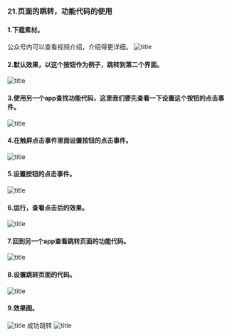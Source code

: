 ### 21.页面的跳转，功能代码的使用
#### 1.下载素材。
公众号内可以查看视频介绍，介绍得更详细。
![title](https://raw.githubusercontent.com/JSZNopi/JSZImage/master/gitnote/2019/10/30/WXCODE-1572446034519.jpeg)

#### 2.默认效果，以这个按钮作为例子，跳转到第二个界面。
![title](https://raw.githubusercontent.com/JSZNopi/JSZImage/master/gitnote/2019/11/27/1-1574864927496.png)

#### 3.使用另一个app查找功能代码，这里我们要先查看一下设置这个按钮的点击事件。
![title](https://raw.githubusercontent.com/JSZNopi/JSZImage/master/gitnote/2019/11/27/2-1574864971203.png)

#### 4.在触屏点击事件里面设置按钮的点击事件。
![title](https://raw.githubusercontent.com/JSZNopi/JSZImage/master/gitnote/2019/11/27/3-1574865025016.png)

#### 5.设置按钮的点击事件。
![title](https://raw.githubusercontent.com/JSZNopi/JSZImage/master/gitnote/2019/11/27/4-1574865083935.png)

#### 6.运行，查看点击后的效果。
![title](https://raw.githubusercontent.com/JSZNopi/JSZImage/master/gitnote/2019/11/27/5-1574865075008.png)

#### 7.回到另一个app查看跳转页面的功能代码。

![title](https://raw.githubusercontent.com/JSZNopi/JSZImage/master/gitnote/2019/11/27/7-1574865155412.png)

#### 8.设置跳转页面的代码。
![title](https://raw.githubusercontent.com/JSZNopi/JSZImage/master/gitnote/2019/11/27/8-1574865191383.png)

#### 9.效果图。
![title](https://raw.githubusercontent.com/JSZNopi/JSZImage/master/gitnote/2019/11/27/9-1574865208848.png)
成功跳转
![title](https://raw.githubusercontent.com/JSZNopi/JSZImage/master/gitnote/2019/11/27/10-1574865219051.png)